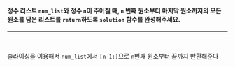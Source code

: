 <h4>

정수 리스트 `num_list`와 정수 `n`이 주어질 때, `n` 번째 원소부터 마지막 원소까지의 모든 원소를 담은 리스트를 `return`하도록 `solution` 함수를 완성해주세요.

</h4>

---

<br>

슬라이싱을 이용해서 `num_list`에서 `[n-1:]`으로 `n`번째 원소부터 끝까지 반환해준다